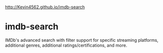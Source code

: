 http://Kevin4562.github.io/imdb-search

# imdb-search
IMDb's advanced search with filter support for specific streaming platforms, additional genres, additional ratings/certifications, and more.
